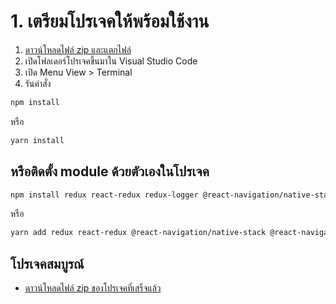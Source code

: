 
# 1. เตรียมโปรเจคให้พร้อมใช้งาน

1. [ดาวน์โหลดไฟล์ zip และแตกไฟล์](https://www.dropbox.com/s/rw9x0eswgd8spwf/nextflow-note-app-starter.zip?dl=0)
2. เปิดโฟลเดอร์โปรเจคขึ้นมาใน Visual Studio Code
3. เปิด Menu View > Terminal
4. รันคำสั่ง 

```bash
npm install
```

หรือ 

```bash
yarn install 
```

## หรือติดตั้ง module ด้วยตัวเองในโปรเจค

```bash
npm install redux react-redux redux-logger @react-navigation/native-stack @react-navigation/native @react-navigation/stack expo-app-loading
```

หรือ 

```bash
yarn add redux react-redux @react-navigation/native-stack @react-navigation/native @react-navigation/stack redux-logger expo-app-loading
```

## โปรเจคสมบูรณ์

- [ดาวน์โหลดไฟล์ zip ของโปรเจคที่เสร็จแล้ว](https://www.dropbox.com/s/sqxpmk7ubxxtjpy/nextflow-note-app-finish.zip?dl=0)
